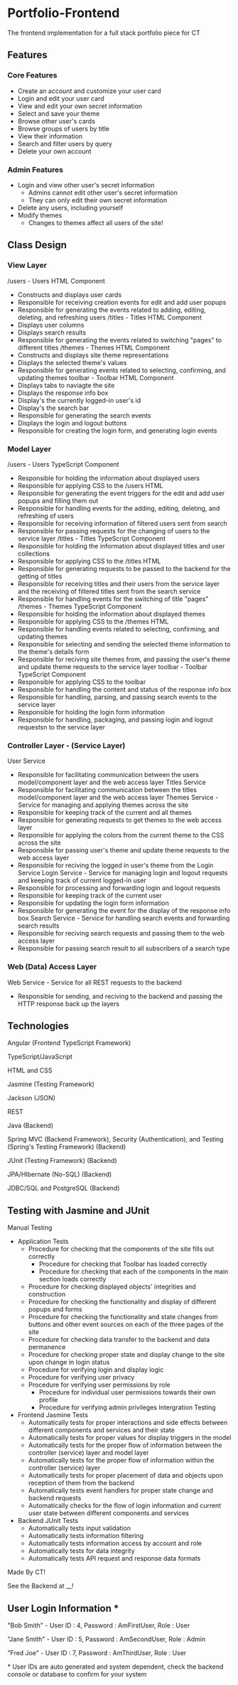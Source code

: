 # Portfolio-Frontend
The frontend implementation for a full stack portfolio piece for CT
## Features
### Core Features
- Create an account and customize your user card
- Login and edit your user card
- View and edit your own secret information
- Select and save your theme
- Browse other user's cards
- Browse groups of users by title
- View their information
- Search and filter users by query
- Delete your own account
### Admin Features
- Login and view other user's secret information
  - Admins cannot edit other user's secret information
  - They can only edit their own secret information
- Delete any users, including yourself
- Modify themes
  - Changes to themes affect all users of the site!
## Class Design
### View Layer
/users - Users HTML Component
- Constructs and displays user cards
- Responsible for receiving creation events for edit and add user popups
- Responsible for generating the events related to adding, editing, deleting, and refreshing users
/titles - Titles HTML Component
- Displays user columns
- Displays search results
- Responsible for generating the events related to switching "pages" to different titles
/themes - Themes HTML Component
- Constructs and displays site theme representations
- Displays the selected theme's values
- Responsible for generating events related to selecting, confirming, and updating themes
toolbar - Toolbar HTML Component
- Displays tabs to naviagte the site
- Displays the response info box
- Display's the currently logged-in user's id
- Display's the search bar
- Responsible for generating the search events
- Displays the login and logout buttons
- Responsible for creating the login form, and generating login events
### Model Layer
/users - Users TypeScript Component
- Responsible for holding the information about displayed users
- Responsible for applying CSS to the /users HTML
- Responsible for generating the event triggers for the edit and add user popups and filling them out
- Responsible for handling events for the adding, editing, deleting, and refreshing of users
- Responsible for receiving information of filtered users sent from search
- Responsible for passing requests for the changing of users to the service layer
/titles - Titles TypeScript Component
- Responsible for holding the information about displayed titles and user collections
- Responsible for applying CSS to the /titles HTML
- Responsible for generating requests to be passed to the backend for the getting of titles
- Responsible for receiving titles and their users from the service layer and the receiving of filtered titles sent from the search service
- Responsible for handling events for the switching of title "pages"
/themes - Themes TypeScript Component
- Responsible for holding the information about displayed themes
- Responsible for applying CSS to the /themes HTML
- Responsible for handling events related to selecting, confirming, and updating themes
- Responsible for selecting and sending the selected theme information to the theme's details form
- Responsible for reciving site themes from, and passing the user's theme and update theme requests to the service layer
toolbar - Toolbar TypeScript Component
- Responsible for applying CSS to the toolbar
- Responsible for handling the content and status of the response info box
- Responsible for handling, parsing, and passing search events to the service layer
- Responsible for holding the login form information
- Responsible for handling, packaging, and passing login and logout requestsn to the service layer
### Controller Layer - (Service Layer)
User Service
- Responsible for facilitating communication between the users model/component layer and the web access layer
Titles Service
- Responsible for facilitating communication between the titles model/component layer and the web access layer
Themes Service - Service for managing and applying themes across the site
- Responsible for keeping track of the current and all themes
- Responsible for generating requests to get themes to the web access layer
- Responsible for applying the colors from the current theme to the CSS across the site
- Responsible for passing user's theme and update theme requests to the web access layer
- Responsible for reciving the logged in user's theme from the Login Service
Login Service - Service for managing login and logout requests and keeping track of current logged-in user
- Responsible for processing and forwarding login and logout requests
- Responsible for keeping track of the current user
- Responsible for updating the login form information
- Responsible for generating the event for the display of the response info box
Search Service - Service for handling search events and forwarding search results
- Responsible for reciving search requests and passing them to the web access layer
- Responsible for passing search result to all subscribers of a search type
### Web (Data) Access Layer
Web Service - Service for all REST requests to the backend
- Responsible for sending, and reciving to the backend and passing the HTTP response back up the layers
## Technologies
Angular (Frontend TypeScript Framework)

TypeScript/JavaScript

HTML and CSS

Jasmine (Testing Framework)

Jackson (JSON)

REST

Java (Backend)

Spring MVC (Backend Framework), Security (Authentication), and Testing (Spring's Testing Framework) (Backend)

JUnit (Testing Framework) (Backend)

JPA/HIbernate (No-SQL) (Backend)

JDBC/SQL and PostgreSQL (Backend)

## Testing with Jasmine and JUnit
Manual Testing
- Application Tests
  - Procedure for checking that the components of the site fills out correctly
    - Procedure for checking that Toolbar has loaded correctly
    - Procedure for checking that each of the components in the main section loads correctly
  - Procedure for checking displayed objects' integrities and construction
  - Procedure for checking the functionality and display of different popups and forms
  - Procedure for checking the functionality and state changes from buttons and other event sources on each of the three pages of the site
  - Procedure for checking data transfer to the backend and data permanence
  - Procedure for checking proper state and display change to the site upon change in login status
  - Procedure for verifying login and display logic
  - Procedure for verifying user privacy
  - Procedure for verifying user permissions by role
    - Procedure for individual user permissions towards their own profile
    - Procedure for verifying admin privileges
Intergration Testing
- Frontend Jasmine Tests
  - Automatically tests for proper interactions and side effects between different components and services and their state
  - Automatically tests for proper values for display triggers in the model
  - Automatically tests for the proper flow of information between the controller (service) layer and model layer
  - Automatically tests for the proper flow of information within the controller (service) layer
  - Automatically tests for proper placement of data and objects upon reception of them from the backend
  - Automatically tests event handlers for proper state change and backend requests
  - Automatically checks for the flow of login information and current user state between different components and services
- Backend JUnit Tests
  - Automatically tests input validation
  - Automatically tests information filtering
  - Automatically tests information access by account and role
  - Automatically tests for data integrity
  - Automatically tests API request and response data formats



Made By CT!

See the Backend at __!

## User Login Information *
"Bob Smith" - User ID : 4, Password : AmFirstUser, Role : User

"Jane Smith" - User ID : 5, Password : AmSecondUser, Role : Admin

"Fred Joe" - User ID : 7, Password : AmThirdUser, Role : User

\* User IDs are auto generated and system dependent, check the backend console or database to confirm for your system